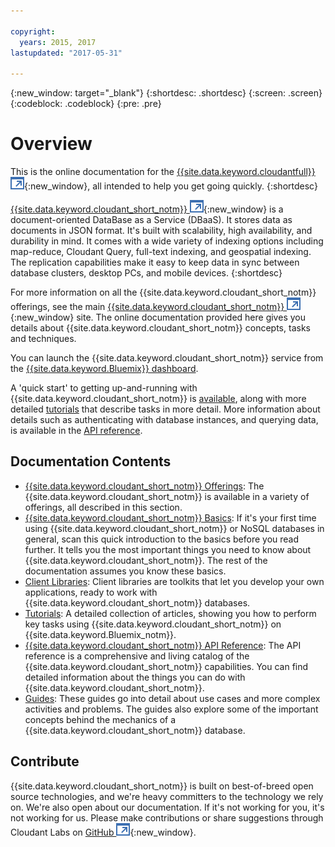 ```yaml
---

copyright:
  years: 2015, 2017
lastupdated: "2017-05-31"

---
```


{:new_window: target="_blank"}
{:shortdesc: .shortdesc}
{:screen: .screen}
{:codeblock: .codeblock}
{:pre: .pre}

# Overview

This is the online documentation for the [{{site.data.keyword.cloudantfull}} ![External link icon](images/launch-glyph.svg "External link icon")](http://www.ibm.com/analytics/us/en/technology/cloud-data-services/cloudant/){:new_window},
all intended to help you get going quickly.
{:shortdesc}

[{{site.data.keyword.cloudant_short_notm}} ![External link icon](images/launch-glyph.svg "External link icon")](https://www.youtube.com/watch?v=xfO3m1I3SKg&feature=youtu.be){:new_window}
is a document-oriented DataBase as a Service (DBaaS).
It stores data as documents in JSON format.
It's built with scalability,
high availability,
and durability in mind.
It comes with a wide variety of indexing options including map-reduce,
Cloudant Query,
full-text indexing,
and geospatial indexing.
The replication capabilities make it easy to keep data in sync between database clusters,
desktop PCs,
and mobile devices.
{:shortdesc}

For more information on all the {{site.data.keyword.cloudant_short_notm}} offerings,
see the main [{{site.data.keyword.cloudant_short_notm}} ![External link icon](images/launch-glyph.svg "External link icon")](http://www.ibm.com/analytics/us/en/technology/cloud-data-services/cloudant/){:new_window} site.
The online documentation provided here gives you
details about {{site.data.keyword.cloudant_short_notm}} concepts,
tasks and techniques.

You can launch the {{site.data.keyword.cloudant_short_notm}} service from the
[{{site.data.keyword.Bluemix}} dashboard](https://console.ng.bluemix.net/catalog/services/cloudant-nosql-db/).

A 'quick start' to getting up-and-running with {{site.data.keyword.cloudant_short_notm}}
is [available](index.html),
along with more detailed [tutorials](tutorials/index.html) that describe tasks in more detail.
More information about details such as authenticating with database instances,
and querying data,
is available in the [API reference](api/index.html).

<div id="contents"></div>

## Documentation Contents

*	[{{site.data.keyword.cloudant_short_notm}} Offerings](offerings/index.html): The {{site.data.keyword.cloudant_short_notm}} is available
	in a variety of offerings,
	all described in this section.
*	[{{site.data.keyword.cloudant_short_notm}} Basics](basics/index.html):
  If it's your first time using {{site.data.keyword.cloudant_short_notm}} or NoSQL databases in general,
	scan this quick introduction to the basics before you read further.
	It tells you the most important things you need to know about {{site.data.keyword.cloudant_short_notm}}.
	The rest of the documentation assumes you know these basics.
*	[Client Libraries](libraries/index.html): Client libraries are toolkits that
	let you develop your own applications,
	ready to work with {{site.data.keyword.cloudant_short_notm}} databases.
* [Tutorials](tutorials/index.html): A detailed collection of articles,
  showing you how to perform key tasks using {{site.data.keyword.cloudant_short_notm}} on {{site.data.keyword.Bluemix_notm}}.
*	[{{site.data.keyword.cloudant_short_notm}} API Reference](api/index.html): The API reference is a
	comprehensive and living catalog of the {{site.data.keyword.cloudant_short_notm}} capabilities.
	You can find detailed information about the things you can do with {{site.data.keyword.cloudant_short_notm}}.
*	[Guides](guides/index.html): These guides go into detail about
	use cases and more complex activities and problems.
	The guides also explore some of the important concepts behind the mechanics of a {{site.data.keyword.cloudant_short_notm}} database.

## Contribute

{{site.data.keyword.cloudant_short_notm}} is built on best-of-breed open source technologies,
and we're heavy committers to the technology we rely on.
We're also open about our documentation.
If it's not working for you,
it's not working for us.
Please make contributions or share suggestions through
Cloudant Labs on [GitHub ![External link icon](images/launch-glyph.svg "External link icon")](https://github.com/cloudant-labs/slate){:new_window}.
